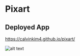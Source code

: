 # Pixart

## Deployed App

https://calvinkim4.github.io/pixart/

![alt text](https://user-images.githubusercontent.com/10161700/59624156-0584d980-9104-11e9-9703-073386851bf8.png "screenshot")
